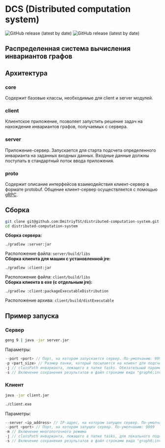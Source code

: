 # DCS (Distributed computation system)
![GitHub release (latest by date)](https://img.shields.io/github/v/release/DmitriyTSt/distributed-computation-system?color=green&display_name=tag)
![GitHub release (latest by date)](https://img.shields.io/github/v/release/DmitriyTSt/dcs-core?display_name=tag&label=dcs-core)
## Распределенная система вычисления инвариантов графов

## Архитектура
### core
Содержит базовые классы, необходимые для client и server модулей.
### client
Клиентское приложение, позволяет запустить решение задач на нахождение инвариантов графов, получаемых с сервера.
### server
Приложение-сервер. Запускается для старта подсчета определенного инварианта на заданных входных данных. Входные данные должны поступать в стандартный поток ввода приложения.
### proto
Содержит описание интерфейсов взаимодействия клиент-сервер в формате protobuf. Общение клиент-сервер осуществляется с помощью [gRPC](https://grpc.io/).
## Сборка
```bash
git clone git@github.com:DmitriyTSt/distributed-computation-system.git
cd distributed-computation-system
```
**Сборка сервера:**
```
./gradlew :server:jar
```
Расположение файла: ```server/build/libs```  
**Сборка клиента для машин с установленной jre:**
```
./gradlew :client:jar
```
Расположение файла: ```client/build/libs```  
**Сборка клиента в exe (с отдельным jre):**
```
./gradlew :client:packageExecutableDistribution
```
Расположение архива: ```client/build/distExecutable```


## Пример запуска
### Сервер
```bash
geng 9 | java -jar server.jar
```
Параметры:
```cpp
--port <port> // Порт, на котором запускается сервер. По-умолчанию: 9999
-p <part_size> // Размер пачки, который посылается на клиент для подсчета. По-умолчанию: 1000
-j // classPath инварианта, лежащего в папке tasks. Обязательный параметр.
-s // Включение сохранения результатов в файл строками вида "graph6;invariant"
```
### Клиент
```bash
java -jar client.jar
```
```bash
./client.exe
```
Параметры:
```cpp
--server <ip_address> // IP-адрес, на котором запущен сервер. По-умолчанию: 127.0.0.1
--port <port> // Порт, на котором запущен сервер. По-умолчанию: 9999
-m // Включение многопоточного режима 
-j // classPath инварианта, лежащего в папке tasks, для локального подсчета
-s // Включение сохранения результатов в файл строками вида "graph6;invariant"
```
